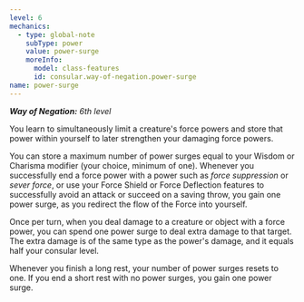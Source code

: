 ```yaml
---
level: 6
mechanics:
  - type: global-note
    subType: power
    value: power-surge
    moreInfo:
      model: class-features
      id: consular.way-of-negation.power-surge
name: power-surge
---
```

_**Way of Negation:** 6th level_
You learn to simultaneously limit a creature's force powers and store that power within yourself to later strengthen your damaging force powers.
You can store a maximum number of power surges equal to your Wisdom or Charisma modifier (your choice, minimum of one). Whenever you successfully end a force power with a power such as *force suppression* or *sever force*, or use your Force Shield or Force Deflection features to successfully avoid an attack or succeed on a saving throw, you gain one power surge, as you redirect the flow of the Force into yourself. 
Once per turn, when you deal damage to a creature or object with a force power, you can spend one power surge to deal extra damage to that target. The extra damage is of the same type as the power's damage, and it equals half your consular level.
Whenever you finish a long rest, your number of power surges resets to one. If you end a short rest with no power surges, you gain one power surge.